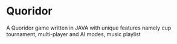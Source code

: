 # Quoridor
A Quoridor game written in JAVA with unique features namely cup tournament, multi-player and AI modes, music playlist
